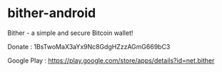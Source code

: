 bither-android
==============

Bither - a simple and secure Bitcoin wallet!

Donate : 1BsTwoMaX3aYx9Nc8GdgHZzzAGmG669bC3

Google Play : https://play.google.com/store/apps/details?id=net.bither
